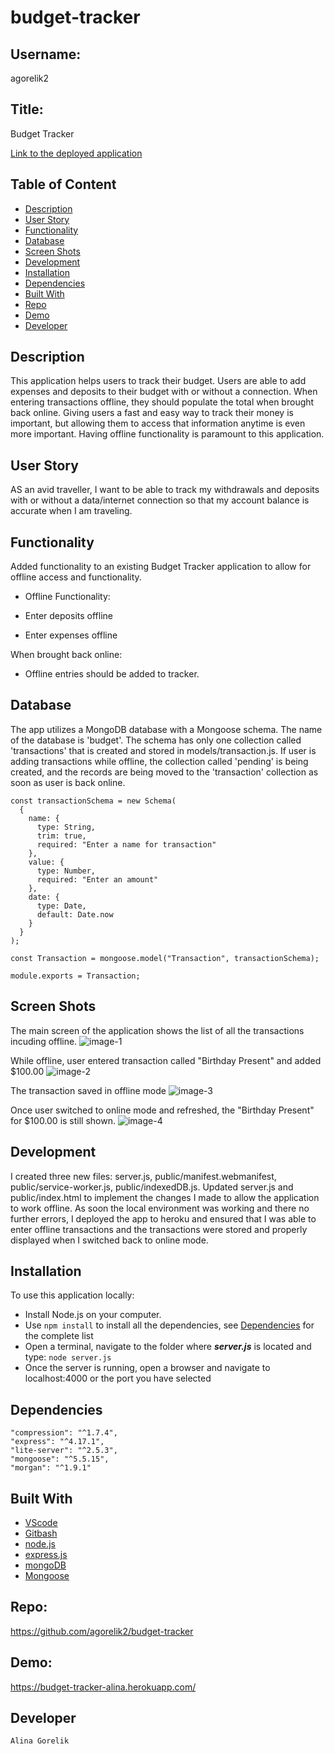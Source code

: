 # budget-tracker

## Username:

agorelik2

## Title:

Budget Tracker

[Link to the deployed application](https://budget-tracker-alina.herokuapp.com/)

## Table of Content

- [Description](#description)
- [User Story](#user-story)
- [Functionality](#functionality)
- [Database](#database)
- [Screen Shots](#screen-shots)
- [Development](#development)
- [Installation](#installation)
- [Dependencies](#dependencies)
- [Built With](#built-with)
- [Repo](#repo)
- [Demo](#demo)
- [Developer](#developer)

## Description

This application helps users to track their budget. Users are able to add expenses and deposits to their budget with or without a connection. When entering transactions offline, they should populate the total when brought back online. Giving users a fast and easy way to track their money is important, but allowing them to access that information anytime is even more important. Having offline functionality is paramount to this application.

## User Story

AS an avid traveller, I want to be able to track my withdrawals and deposits with or without a data/internet connection
so that my account balance is accurate when I am traveling.

## Functionality

Added functionality to an existing Budget Tracker application to allow for offline access and functionality.

- Offline Functionality:

- Enter deposits offline

- Enter expenses offline

When brought back online:

- Offline entries should be added to tracker.

## Database

The app utilizes a MongoDB database with a Mongoose schema. The name of the database is 'budget'. The schema has only one collection called 'transactions' that is created and stored in models/transaction.js. If user is adding transactions while offline, the collection called 'pending' is being created, and the records are being moved to the 'transaction' collection as soon as user is back online.

```
const transactionSchema = new Schema(
  {
    name: {
      type: String,
      trim: true,
      required: "Enter a name for transaction"
    },
    value: {
      type: Number,
      required: "Enter an amount"
    },
    date: {
      type: Date,
      default: Date.now
    }
  }
);

const Transaction = mongoose.model("Transaction", transactionSchema);

module.exports = Transaction;
```

## Screen Shots

The main screen of the application shows the list of all the transactions incuding offline.
![image-1](public/assets/images/image-1.png)

While offline, user entered transaction called "Birthday Present" and added \$100.00
![image-2](public/assets/images/image-2.png)

The transaction saved in offline mode
![image-3](public/assets/images/image-3.png)

Once user switched to online mode and refreshed, the "Birthday Present" for \$100.00 is still shown.
![image-4](public/assets/images/image-4.png)

## Development

I created three new files: server.js, public/manifest.webmanifest, public/service-worker.js, public/indexedDB.js. Updated server.js and public/index.html to implement the changes I made to allow the application to work offline.
As soon the local environment was working and there no further errors, I deployed the app to heroku and ensured that I was able to enter offline transactions and the transactions were stored and properly displayed when I switched back to online mode.

## Installation

To use this application locally:

- Install Node.js on your computer.
- Use `npm install` to install all the dependencies, see [Dependencies](#dependencies) for the complete list
- Open a terminal, navigate to the folder where **_server.js_** is located and type: `node server.js`
- Once the server is running, open a browser and navigate to localhost:4000 or the port you have selected

## Dependencies

    "compression": "^1.7.4",
    "express": "^4.17.1",
    "lite-server": "^2.5.3",
    "mongoose": "^5.5.15",
    "morgan": "^1.9.1"

## Built With

- [VScode](https://code.visualstudio.com/)
- [Gitbash](https://gitforwindows.org/)
- [node.js](https://nodejs.org/en/)
- [express.js](https://expressjs.com/)
- [mongoDB](https://www.mongodb.com/)
- [Mongoose](https://mongoosejs.com/docs/guide.html)

## Repo:

https://github.com/agorelik2/budget-tracker

## Demo:

https://budget-tracker-alina.herokuapp.com/

## Developer

    Alina Gorelik
